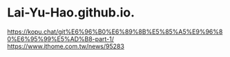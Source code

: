 # Lai-Yu-Hao.github.io.
https://kopu.chat/git%E6%96%B0%E6%89%8B%E5%85%A5%E9%96%80%E6%95%99%E5%AD%B8-part-1/
https://www.ithome.com.tw/news/95283
